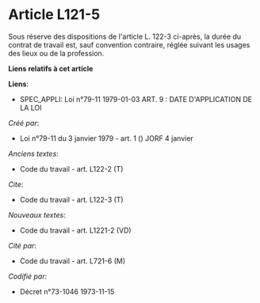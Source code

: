 # Article L121-5

Sous réserve des dispositions de l'article L. 122-3 ci-après, la durée du contrat de travail est, sauf convention contraire,
réglée suivant les usages des lieux ou de la profession.

**Liens relatifs à cet article**

**Liens**:

  - SPEC_APPLI: Loi n°79-11 1979-01-03 ART. 9 : DATE D'APPLICATION DE LA LOI

_Créé par_:

  - Loi n°79-11 du 3 janvier 1979 - art. 1 () JORF 4 janvier

_Anciens textes_:

  - Code du travail - art. L122-2 (T)

_Cite_:

  - Code du travail - art. L122-3 (T)

_Nouveaux textes_:

  - Code du travail - art. L1221-2 (VD)

_Cité par_:

  - Code du travail - art. L721-6 (M)

_Codifié par_:

  - Décret n°73-1046 1973-11-15
